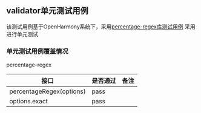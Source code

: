 ## validator单元测试用例

该测试用例基于OpenHarmony系统下，采用[percentage-regex库测试用例](https://github.com/arthurvr/percentage-regex/blob/master/test.js) 采用进行单元测试

### 单元测试用例覆盖情况
percentage-regex

| 接口                         | 是否通过 | 备注  |
|----------------------------|------|-----|
| percentageRegex(options)   | pass |     |
| options.exact              | pass |     |

